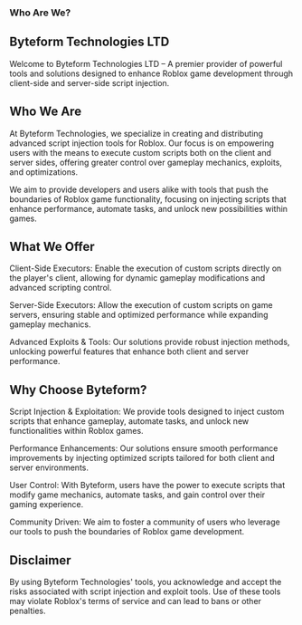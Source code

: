 ### Who Are We?

## Byteform Technologies LTD

Welcome to Byteform Technologies LTD – A premier provider of powerful tools and solutions designed to enhance Roblox game development through client-side and server-side script injection.

## Who We Are
At Byteform Technologies, we specialize in creating and distributing advanced script injection tools for Roblox. Our focus is on empowering users with the means to execute custom scripts both on the client and server sides, offering greater control over gameplay mechanics, exploits, and optimizations.

We aim to provide developers and users alike with tools that push the boundaries of Roblox game functionality, focusing on injecting scripts that enhance performance, automate tasks, and unlock new possibilities within games.

## What We Offer

Client-Side Executors: Enable the execution of custom scripts directly on the player's client, allowing for dynamic gameplay modifications and advanced scripting control.

Server-Side Executors: Allow the execution of custom scripts on game servers, ensuring stable and optimized performance while expanding gameplay mechanics.

Advanced Exploits & Tools: Our solutions provide robust injection methods, unlocking powerful features that enhance both client and server performance.

## Why Choose Byteform?
Script Injection & Exploitation: We provide tools designed to inject custom scripts that enhance gameplay, automate tasks, and unlock new functionalities within Roblox games.

Performance Enhancements: Our solutions ensure smooth performance improvements by injecting optimized scripts tailored for both client and server environments.

User Control: With Byteform, users have the power to execute scripts that modify game mechanics, automate tasks, and gain control over their gaming experience.

Community Driven: We aim to foster a community of users who leverage our tools to push the boundaries of Roblox game development.

## Disclaimer
By using Byteform Technologies' tools, you acknowledge and accept the risks associated with script injection and exploit tools. Use of these tools may violate Roblox's terms of service and can lead to bans or other penalties.
